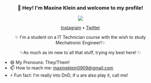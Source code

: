 <h3 align="center">👋 Hey! I'm Maxine Klein and welcome to my profile!</h3>
<div align="center">
	<img src="https://images.unsplash.com/photo-1470115636492-6d2b56f9146d?ixlib=rb-1.2.1&auto=format&fit=crop&w=1600&h=500&q=60">
</div>
<p align="center">
  <a href="https://www.instagram.com/max.the.virgo/">Instagram</a> •
  <a href="https://twitter.com/maxine_kgs">Twitter</a>
</p>
<p align="center">
 ✨ I'm a student on a IT Technician course with the wish to study Mechatronic Engineer!✨
 <p align="center">
 ✨As much as im new to all that stuff, trying my best here! ✨
</p>

- 😄 My Pronouns: They/Them!
- 📫 How to reach me: [maxineklein0909@gmail.com](mailto:maxineklein0909@gmail.com)
- ⚡ Fun fact: I'm really into DnD, if u are also play it, call me!

<!--
https://github.com/MaxKGS/MaxKGS/blob/main/tumblr_nqxbreqwLO1u9grhgo3_500.gif
